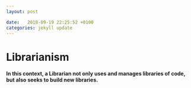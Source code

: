 ```yaml
---
layout: post

date:   2018-09-19 22:25:52 +0100
categories: jekyll update
---
```

Librarianism
============

#### In this context, a Librarian not only uses and manages libraries of code, but also seeks to build new libraries.

